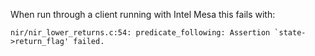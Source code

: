 When run through a client running with Intel Mesa this fails with:

```
nir/nir_lower_returns.c:54: predicate_following: Assertion `state->return_flag' failed.
```
